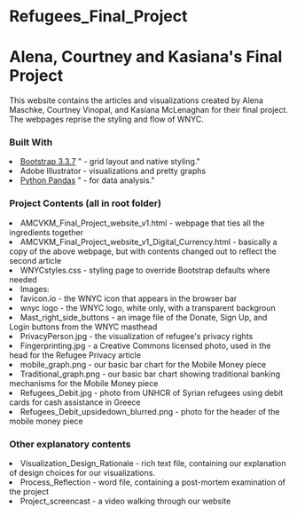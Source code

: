 # Refugees_Final_Project
<h1> Alena, Courtney and Kasiana's Final Project </h1>
<p> This website contains the articles and visualizations created by Alena Maschke, Courtney Vinopal, and Kasiana McLenaghan for their final project.  The webpages reprise the styling and flow of WNYC.</p>
<h3> Built With </h3>
    <li> <a href="https://www.getbootstrap.com">Bootstrap 3.3.7</a>
        " - grid layout and native styling."
    </li>
    <li> Adobe Illustrator - visualizations and pretty graphs </li>
    <li> <a href="http://www.pandas.pydata.org/">Python Pandas</a>
        " - for data analysis."
    </li>
<h3> Project Contents (all in root folder) </h3>
    <li> AMCVKM_Final_Project_website_v1.html - webpage that ties all the ingredients together </li>
    <li> AMCVKM_Final_Project_website_v1_Digital_Currency.html - basically a copy of the above webpage, but with contents changed out to reflect the second article </li>
    <li> WNYCstyles.css - styling page to override Bootstrap defaults where needed </li>
    <li> Images: 
        <li> favicon.io - the WNYC icon that appears in the browser bar </li>
        <li> wnyc logo - the WNYC logo, white only, with a transparent backgroun </li>
        <li> Mast_right_side_buttons - an image file of the Donate, Sign Up, and Login buttons from the WNYC masthead </li>
        <li> PrivacyPerson.jpg - the visualization of refugee's privacy rights </li>
        <li> Fingerprinting.jpg - a Creative Commons licensed photo, used in the head for the Refugee Privacy article </li>
        <li> mobile_graph.png - our basic bar chart for the Mobile Money piece</li>
        <li> Traditional_graph.png - our basic bar chart showing traditional banking mechanisms for the Mobile Money piece </li>
        <li> Refugees_Debit.jpg - photo from UNHCR of Syrian refugees using debit cards for cash assistance in Greece</li>
        <li> Refugees_Debit_upsidedown_blurred.png - photo for the header of the mobile money piece</li>
    </li>
<h3> Other explanatory contents </h3>
    <li>Visualization_Design_Rationale - rich text file, containing our explanation of design choices for our visualizations. </li>
<li> Process_Reflection - word file, containing a post-mortem examination of the project </li>
<li> Project_screencast - a video walking through our website </li>
